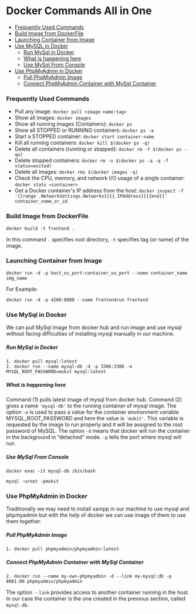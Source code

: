 # Docker Commands All in One 

* [Frequently Used Commands](#Frequently-Used-Commands)
* [Build Image from DockerFile](#Build-Image-from-DockerFile)
* [Launching Container from Image](#Launching-Container-from-Image)
* [Use MySQL in Docker](#Use-MySql-in-Docker)
    - [Run MySql in Docker](#Run-MySql-in-Docker)
    - [What is happening here](#What-is-happening-here)
    - [Use MySql From Console](#Use-MySql-From-Console)
* [Use PhpMyAdmin in Docker](#Use-PhpMyAdmin-in-Docker)
    - [Pull PhpMyAdmin Image](#Pull-PhpMyAdmin-Image)
    - [Connect PhpMyAdmin Container with MySql Container](#Connect-PhpMyAdmin-Container-with-MySql-Container)

### Frequently Used Commands
- Pull any image: `docker pull <image-name:tag>`
- Show all images: `docker images`
- Show all running images (Containers): `docker ps`
- Show all STOPPED or RUNNING containers: `docker ps -a`
- Start a STOPPED container: `docker start container-name`
- Kill all running containers: `docker kill $(docker ps -q)`
- Delete all containers (running or stopped): `docker rm -f $(docker ps -qa)`
- Delete stopped containers: `docker rm -v $(docker ps -a -q -f status=exited)`
- Delete all images: `docker rmi $(docker images -q)`
- Check the CPU, memory, and network I/O usage of a single container: `docker stats <container>`
- Get a Docker container's IP address from the host: `docker inspect -f '{{range .NetworkSettings.Networks}}{{.IPAddress}}{{end}}' container_name_or_id`

### Build Image from DockerFile 
```
docker build -t frontend .
```
In this command `.` specifies root directory, `-t` specifies tag (or name) of the image.


### Launching Container from Image
```
docker run -d -p host_os_port:container_os_port --name container_name img_name
```
For Example:
```
docker run -d -p 4200:8080 --name frontendrun frontend
```

### Use MySql in Docker
We can pull MySql image from docker hub and run image and use mysql without facing difficulties of installing mysql manually in our machine.

##### Run MySql in Docker
```
1. docker pull mysql:latest
2. docker run --name mysql-db -d -p 3306:3306 -e MYSQL_ROOT_PASSWORD=mukit mysql:latest
```
##### What is happening here
Command (1) pulls latest image of mysql from docker hub.
Command (2) gives a name `'mysql-db'` to the running container of mysql image. The option `-e` is used to pass a value 
for the container environment variable MYSQL_ROOT_PASSWORD and here the value is `'mukit'`. This variable is requested 
by the image to run properly and it will be assigned to the root password of MySQL. The option `-d` means that docker 
will run the container in the background in “detached” mode. `-p` tells the port where mysql will run.

##### Use MySql From Console
```
docker exec -it mysql-db /bin/bash

mysql -uroot -pmukit
```
###  Use PhpMyAdmin in Docker
Traditionally we may need to install xampp in our machine to use mysql and phpmyadmin but with the help of docker we can use image of them to use them together.

##### Pull PhpMyAdmin Image
```
1. docker pull phpmyadmin/phpmyadmin:latest
```

##### Connect PhpMyAdmin Container with MySql Container
```
2. docker run --name my-own-phpmyadmin -d --link my-mysql:db -p 8081:80 phpmyadmin/phpmyadmin
```
The option `--link` provides access to another container running in the host. In our case the container is the one created in the previous section, called `mysql-db`.
